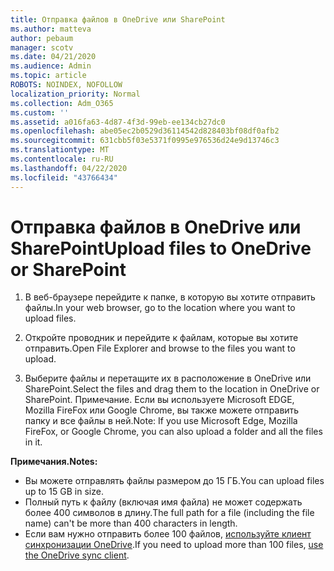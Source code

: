 ```yaml
---
title: Отправка файлов в OneDrive или SharePoint
ms.author: matteva
author: pebaum
manager: scotv
ms.date: 04/21/2020
ms.audience: Admin
ms.topic: article
ROBOTS: NOINDEX, NOFOLLOW
localization_priority: Normal
ms.collection: Adm_O365
ms.custom: ''
ms.assetid: a016fa63-4d87-4f3d-99eb-ee134cb27dc0
ms.openlocfilehash: abe05ec2b0529d36114542d828403bf08df0afb2
ms.sourcegitcommit: 631cbb5f03e5371f0995e976536d24e9d13746c3
ms.translationtype: MT
ms.contentlocale: ru-RU
ms.lasthandoff: 04/22/2020
ms.locfileid: "43766434"
---
```

# <a name="upload-files-to-onedrive-or-sharepoint"></a><span data-ttu-id="b14dc-102">Отправка файлов в OneDrive или SharePoint</span><span class="sxs-lookup"><span data-stu-id="b14dc-102">Upload files to OneDrive or SharePoint</span></span>

1. <span data-ttu-id="b14dc-103">В веб-браузере перейдите к папке, в которую вы хотите отправить файлы.</span><span class="sxs-lookup"><span data-stu-id="b14dc-103">In your web browser, go to the location where you want to upload files.</span></span>
    
2. <span data-ttu-id="b14dc-104">Откройте проводник и перейдите к файлам, которые вы хотите отправить.</span><span class="sxs-lookup"><span data-stu-id="b14dc-104">Open File Explorer and browse to the files you want to upload.</span></span>
    
3. <span data-ttu-id="b14dc-105">Выберите файлы и перетащите их в расположение в OneDrive или SharePoint.</span><span class="sxs-lookup"><span data-stu-id="b14dc-105">Select the files and drag them to the location in OneDrive or SharePoint.</span></span> <span data-ttu-id="b14dc-106">Примечание. Если вы используете Microsoft EDGE, Mozilla FireFox или Google Chrome, вы также можете отправить папку и все файлы в ней.</span><span class="sxs-lookup"><span data-stu-id="b14dc-106">Note: If you use Microsoft Edge, Mozilla FireFox, or Google Chrome, you can also upload a folder and all the files in it.</span></span>
    
<span data-ttu-id="b14dc-107">**Примечания.**</span><span class="sxs-lookup"><span data-stu-id="b14dc-107">**Notes:**</span></span>
- <span data-ttu-id="b14dc-108">Вы можете отправлять файлы размером до 15 ГБ.</span><span class="sxs-lookup"><span data-stu-id="b14dc-108">You can upload files up to 15 GB in size.</span></span> 
- <span data-ttu-id="b14dc-109">Полный путь к файлу (включая имя файла) не может содержать более 400 символов в длину.</span><span class="sxs-lookup"><span data-stu-id="b14dc-109">The full path for a file (including the file name) can't be more than 400 characters in length.</span></span> 
- <span data-ttu-id="b14dc-110">Если вам нужно отправить более 100 файлов, [используйте клиент синхронизации OneDrive](https://go.microsoft.com/fwlink/?linkid=866427).</span><span class="sxs-lookup"><span data-stu-id="b14dc-110">If you need to upload more than 100 files, [use the OneDrive sync client](https://go.microsoft.com/fwlink/?linkid=866427).</span></span> 
  

